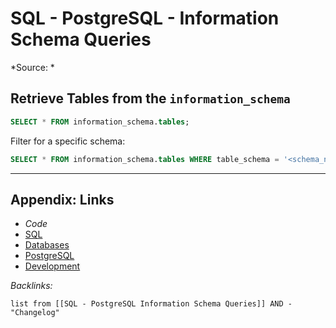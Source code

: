 # SQL - PostgreSQL - Information Schema Queries

\*Source: *

## Retrieve Tables from the `information_schema`

````SQL
SELECT * FROM information_schema.tables;
````

Filter for a specific schema:

````sql
SELECT * FROM information_schema.tables WHERE table_schema = '<schema_name>';
````

---

## Appendix: Links

* *Code*
* [SQL](SQL.md)
* [Databases](../../MOCs/Databases.md)
* [PostgreSQL](../../../3-Resources/Tools/Developer%20Tools/Data%20Stack/Databases/PostgreSQL.md)
* [Development](../../MOCs/Development.md)

*Backlinks:*

````dataview
list from [[SQL - PostgreSQL Information Schema Queries]] AND -"Changelog"
````

